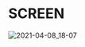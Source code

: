 # SCREEN
![2021-04-08_18-07](https://user-images.githubusercontent.com/75521794/114051285-9c9cc180-9895-11eb-9bc5-547dee1ec033.png)

